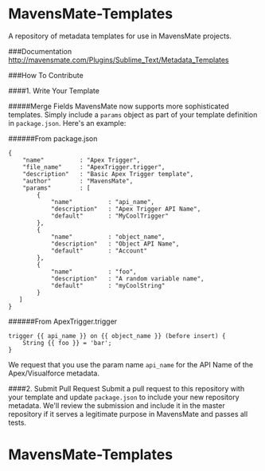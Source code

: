 MavensMate-Templates
====================

A repository of metadata templates for use in MavensMate projects.

###Documentation
http://mavensmate.com/Plugins/Sublime_Text/Metadata_Templates

###How To Contribute

####1. Write Your Template

#####Merge Fields
MavensMate now supports more sophisticated templates. Simply include a `params` object as part of your template definition in `package.json`. Here's an example:

######From package.json
```
{
	"name" 			: "Apex Trigger",
	"file_name"		: "ApexTrigger.trigger",
	"description" 	: "Basic Apex Trigger template",
	"author" 		: "MavensMate",
	"params" 		: [ 
        {   
            "name"          : "api_name",
            "description"   : "Apex Trigger API Name",
            "default" 		: "MyCoolTrigger"
        },
        {   
            "name"          : "object_name",
            "description"   : "Object API Name",
            "default" 		: "Account"
        },
        {   
            "name"          : "foo",
            "description"   : "A random variable name",
            "default" 		: "myCoolString"
        }
   ]
}
```

######From ApexTrigger.trigger
```
trigger {{ api_name }} on {{ object_name }} (before insert) {
	String {{ foo }} = 'bar';
}
```

We request that you use the param name `api_name` for the API Name of the Apex/Visualforce metadata.

####2. Submit Pull Request
Submit a pull request to this repository with your template and update `package.json` to include your new repository metadata. We'll review the submission and include it in the master repository if it serves a legitimate purpose in MavensMate and passes all tests.
# MavensMate-Templates
